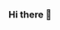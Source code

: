 ### Hi there 👋

<!--
**jojozero1/jojozero1** is a ✨ _special_ ✨ repository because its `README.md` (this file) appears on your GitHub profile.

Here are some ideas to get you started:

# 股票数据抓取与推送工具

这是一个用于抓取股票实时数据并通过推送服务发送的Python脚本。它可以帮助用户及时了解关注股票的最新交易信息。

## 功能

- 抓取指定股票的实时交易数据
- 格式化股票数据并以表格形式展示
- 通过推送服务将股票数据发送到指定的频道或个人

## 环境要求

- Python 3.x
- requests
- BeautifulSoup
- 时间库（time, datetime）

## 安装

1. 确保Python环境已安装。
2. 使用pip安装所需的库：

```bash
pip install requests beautifulsoup4
```

## 使用方法

### 配置推送服务

在`send`函数中，需要配置推送服务的相关信息，如API Token和推送渠道。请根据您使用的推送服务提供商的文档进行相应的设置。

### 运行脚本

运行`run`函数，脚本将开始抓取股票数据并发送推送。

```python
if __name__ == "__main__":
    run()
```

### 定时运行

通过`times`函数，您可以设置脚本在特定时间运行。默认情况下，脚本将在每天的10点、10点半、11点、13点、14点的整点和半点执行。您可以根据需要修改这些时间点。

## 示例输出

脚本将输出如下格式的股票数据表格：

```
| 股票名称 | 当前价格 | 最高价 | 开盘价 | 涨停价 | 最低价 | 昨收价 | 跌停价 |
|-----------|----------|----------|----------|----------|----------|----------|----------|
| 常山北明 | ¥8.69    | 8.84     | 8.78     | 9.64     | 8.67     | 8.76     | 7.88     |
| 九联科技  | ¥13.27   | 13.80    | 13.79    | 16.58    | 13.21    | 13.82    | 11.06    |
| ...       | ...      | ...      | ...      | ...      | ...      | ...      | ...      |
```

## 注意事项

- 请确保在使用前修改并测试好推送服务的配置。
- 股票代码和推送时间应根据实际情况进行调整。
- 由于网络延迟或服务提供商的问题，推送可能会有延迟，请耐心等待。
- 请遵守相关法律法规，合理使用本工具，不得用于非法用途。

## 贡献

如果您有改进脚本的建议或发现了bug，请通过GitHub的issue或pull request与我们分享。我们非常欢迎您的贡献！

## 许可证

本项目使用MIT许可证。详情请参阅LICENSE文件。
